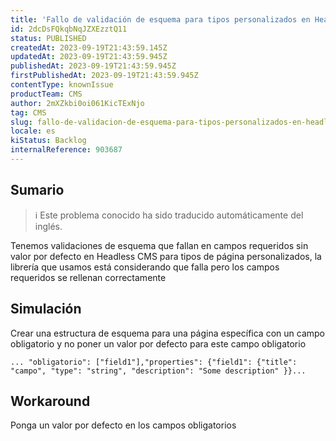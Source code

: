 ```yaml
---
title: 'Fallo de validación de esquema para tipos personalizados en Headless CMS'
id: 2dcDsFQkqbNqJZXEzztQ11
status: PUBLISHED
createdAt: 2023-09-19T21:43:59.145Z
updatedAt: 2023-09-19T21:43:59.945Z
publishedAt: 2023-09-19T21:43:59.945Z
firstPublishedAt: 2023-09-19T21:43:59.945Z
contentType: knownIssue
productTeam: CMS
author: 2mXZkbi0oi061KicTExNjo
tag: CMS
slug: fallo-de-validacion-de-esquema-para-tipos-personalizados-en-headless-cms
locale: es
kiStatus: Backlog
internalReference: 903687
---
```


## Sumario

>ℹ️ Este problema conocido ha sido traducido automáticamente del inglés.



Tenemos validaciones de esquema que fallan en campos requeridos sin valor por defecto en Headless CMS para tipos de página personalizados, la librería que usamos está considerando que falla pero los campos requeridos se rellenan correctamente


##

## Simulación



Crear una estructura de esquema para una página específica con un campo obligatorio y no poner un valor por defecto para este campo obligatorio


    ... "obligatorio": ["field1"],"properties": {"field1": {"title": "campo", "type": "string", "description": "Some description" }}...



##

## Workaround


Ponga un valor por defecto en los campos obligatorios





